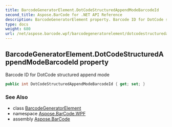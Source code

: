```yaml
---
title: BarcodeGeneratorElement.DotCodeStructuredAppendModeBarcodeId
second_title: Aspose.BarCode for .NET API Reference
description: BarcodeGeneratorElement property. Barcode ID for DotCode structured append mode
type: docs
weight: 680
url: /net/aspose.barcode.wpf/barcodegeneratorelement/dotcodestructuredappendmodebarcodeid/
---
```

## BarcodeGeneratorElement.DotCodeStructuredAppendModeBarcodeId property

Barcode ID for DotCode structured append mode

```csharp
public int DotCodeStructuredAppendModeBarcodeId { get; set; }
```

### See Also

* class [BarcodeGeneratorElement](../)
* namespace [Aspose.BarCode.WPF](../../barcodegeneratorelement/)
* assembly [Aspose.BarCode](../../../)


